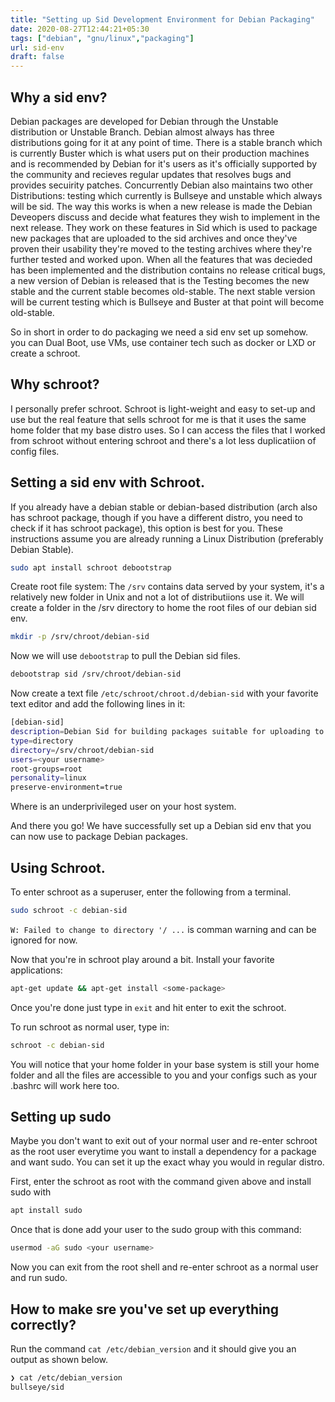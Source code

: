 ```yaml
---
title: "Setting up Sid Development Environment for Debian Packaging"
date: 2020-08-27T12:44:21+05:30
tags: ["debian", "gnu/linux","packaging"]
url: sid-env
draft: false 
---
```


## Why a sid env?
Debian packages are developed for Debian through the Unstable distribution or Unstable Branch. Debian almost always has three distributions going for it at any point of time. There is a stable branch which is currently Buster which is what users put on their production machines and is recommended by Debian for it's users as it's officially supported by the community and recieves regular updates that resolves bugs and provides secuirity patches. Concurrently Debian also maintains two other Distributions: testing which currently is Bullseye and unstable which always will be sid. The way this works is when a new release is made the Debian Deveopers discuss and decide what features they wish to implement in the next release. They work on these features in Sid which is used to package new packages that are uploaded to the sid archives and once they've proven their usability they're moved to the testing archives where they're further tested and worked upon. When all the features that was decieded has been implemented and the distribution contains no release critical bugs, a new version of Debian is released that is the Testing becomes the new stable and the current stable becomes old-stable. The next stable version will be current testing which is Bullseye and Buster at that point will become old-stable.

So in short in order to do packaging we need a sid env set up somehow. you can Dual Boot, use VMs, use container tech such as docker or LXD or create a schroot.

## Why schroot?
I personally prefer schroot. Schroot is light-weight and easy to set-up and use but the real feature that sells schroot for me is that it uses the same home folder that my base distro uses. So I can access the files that I worked from schroot without entering schroot and there's a lot less duplicatiion of config files.

## Setting a sid env with Schroot.

If you already have a debian stable or debian-based distribution (arch also has schroot package, though if you have a different distro, you need to check if it has schroot package), this option is best for you. These instructions assume you are already running a Linux Distribution (preferably Debian Stable).

```bash
sudo apt install schroot debootstrap
```
Create root file system:
The `/srv` contains data served by your system, it's a relatively new folder in Unix and not a lot of distributiions use it. We will create a folder in the /srv directory to home the root files of our debian sid env.
```bash
mkdir -p /srv/chroot/debian-sid
```
Now we will use `debootstrap` to pull the Debian sid files.
```bash
debootstrap sid /srv/chroot/debian-sid
```
Now create a text file `/etc/schroot/chroot.d/debian-sid` with your favorite text editor and add the following lines in it:

```bash
[debian-sid]
description=Debian Sid for building packages suitable for uploading to debian
type=directory
directory=/srv/chroot/debian-sid
users=<your username>
root-groups=root
personality=linux
preserve-environment=true
```
Where <your username> is an underprivileged user on your host system.

And there you go! We have successfully set up a Debian sid env that you can now use to package Debian packages.

## Using Schroot.

To enter schroot as a superuser, enter the following from a terminal.
```bash
sudo schroot -c debian-sid
```

`W: Failed to change to directory '/ ...` is comman warning and can be ignored for now.

Now that you're in schroot play around a bit. Install your favorite applications:
```bash
apt-get update && apt-get install <some-package>
```
Once you're done just type in `exit` and hit enter to exit the schroot.

To run schroot as normal user, type in:
```bash
schroot -c debian-sid
```
You will notice that your home folder in your base system is still your home folder and all the files are accessible to you and your configs such as your .bashrc will work here too.

## Setting up sudo
Maybe you don't want to exit out of your normal user and re-enter schroot as the root user everytime you want to install a dependency for a package and want sudo. You can set it up the exact whay you would in regular distro.

First, enter the schroot as root with the command given above and install sudo with
```bash
apt install sudo
```
Once that is done add your user to the sudo group with this command:
```bash
usermod -aG sudo <your username>
```
Now you can exit from the root shell and re-enter schroot as a normal user and run sudo.

## How to make sre you've set up everything correctly?
 Run the command `cat /etc/debian_version` and it should give you an output as shown below.
 ```bash
 ❯ cat /etc/debian_version
bullseye/sid
```